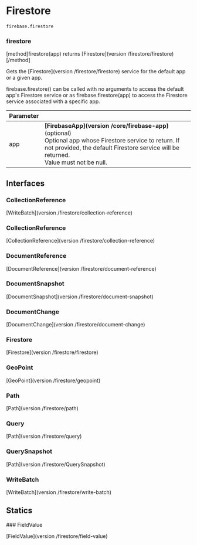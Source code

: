 # Firestore

```
firebase.firestore
```

### firestore
[method]firestore(app) returns [Firestore](version /firestore/firestore)[/method]

Gets the [Firestore](version /firestore/firestore) service for the default app or a given app.

firebase.firestore() can be called with no arguments to access the default app's Firestore service or as firebase.firestore(app) to access the Firestore service associated with a specific app.

| Parameter |         |
| --------- | ------- |
| app  | **[FirebaseApp](version /core/firebase-app)** (optional) <br /> Optional app whose Firestore service to return. If not provided, the default Firestore service will be returned. <br /> Value must not be null. |

## Interfaces

### CollectionReference

[WriteBatch](version /firestore/collection-reference)

### CollectionReference

[CollectionReference](version /firestore/collection-reference)

### DocumentReference

[DocumentReference](version /firestore/document-reference)

### DocumentSnapshot

[DocumentSnapshot](version /firestore/document-snapshot)

### DocumentChange

[DocumentChange](version /firestore/document-change)

### Firestore

[Firestore](version /firestore/firestore)

### GeoPoint

[GeoPoint](version /firestore/geopoint)

### Path

[Path](version /firestore/path)

### Query

[Path](version /firestore/query)

### QuerySnapshot

[Path](version /firestore/QuerySnapshot)

### WriteBatch

[WriteBatch](version /firestore/write-batch)

## Statics

### FieldValue

[FieldValue](version /firestore/field-value)
